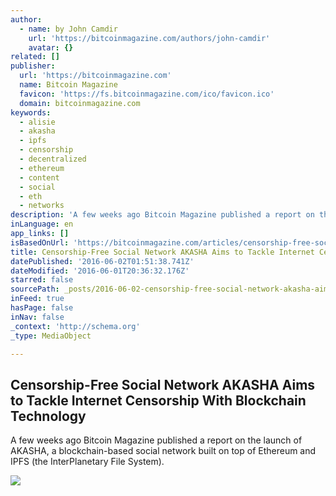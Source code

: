 ```yaml
---
author:
  - name: by John Camdir
    url: 'https://bitcoinmagazine.com/authors/john-camdir'
    avatar: {}
related: []
publisher:
  url: 'https://bitcoinmagazine.com'
  name: Bitcoin Magazine
  favicon: 'https://fs.bitcoinmagazine.com/ico/favicon.ico'
  domain: bitcoinmagazine.com
keywords:
  - alisie
  - akasha
  - ipfs
  - censorship
  - decentralized
  - ethereum
  - content
  - social
  - eth
  - networks
description: 'A few weeks ago Bitcoin Magazine published a report on the launch of AKASHA, a blockchain-based social network built on top of Ethereum and IPFS (the InterPlanetary File System).'
inLanguage: en
app_links: []
isBasedOnUrl: 'https://bitcoinmagazine.com/articles/censorship-free-social-network-akasha-aims-to-tackle-internet-censorship-with-blockchain-technology-1464810249'
title: Censorship-Free Social Network AKASHA Aims to Tackle Internet Censorship With Blockchain Technology
datePublished: '2016-06-02T01:51:38.741Z'
dateModified: '2016-06-01T20:36:32.176Z'
starred: false
sourcePath: _posts/2016-06-02-censorship-free-social-network-akasha-aims-to-tackle-interne.md
inFeed: true
hasPage: false
inNav: false
_context: 'http://schema.org'
_type: MediaObject

---
```

<article style=""><h1>Censorship-Free Social Network AKASHA Aims to Tackle Internet Censorship With Blockchain Technology</h1><p>A few weeks ago Bitcoin Magazine published a report on the launch of AKASHA, a blockchain-based social network built on top of Ethereum and IPFS (the InterPlanetary File System).</p><img src="https://fs.bitcoinmagazine.com/img/articles/censorship-free-social-network-akasha-aims-to-tackle-internet-censorship-with-blockchain-technology.jpg" /></article>